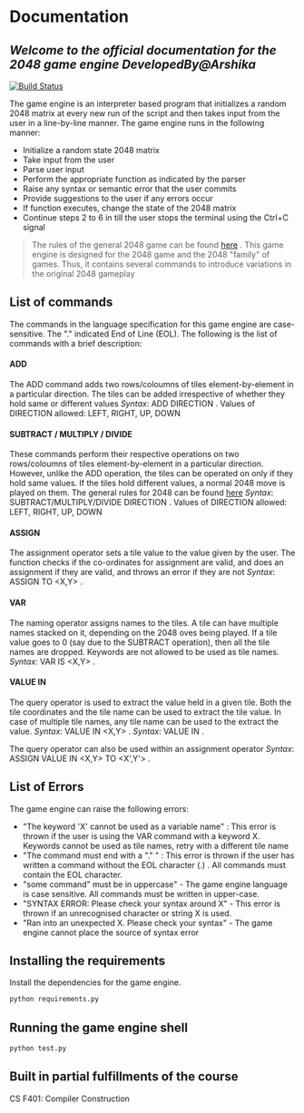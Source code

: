 # Documentation
## _Welcome to the official documentation for the 2048 game engine DevelopedBy@Arshika_

[![Build Status](https://travis-ci.org/joemccann/dillinger.svg?branch=master)](https://travis-ci.org/joemccann/dillinger)

The game engine is an interpreter based program that initializes a random 2048 matrix at every new run of the script and then takes input from the user in a line-by-line manner. The game engine runs in the following manner:

- Initialize a random state 2048 matrix
- Take input from the user
- Parse user input
- Perform the appropriate function as indicated by the parser
- Raise any syntax or semantic error that the user commits
- Provide suggestions to the user if any errors occur
- If function executes, change the state of the 2048 matrix
- Continue steps 2 to 6 in till the user stops the terminal using the Ctrl+C signal

> The rules of the general 2048 game
> can be found [here](https://en.wikipedia.org/wiki/2048_(video_game)#Gameplay) . This game engine
> is designed for the 2048 game and the
> 2048 "family" of games. Thus, it contains
> several commands to introduce variations
> in the original 2048 gameplay

## List of commands

The commands in the language specification for this game engine are case-sensitive. The "." indicated End of Line (EOL). The following is the list of commands with a brief description:

#### ADD 
The ADD command adds two rows/coloumns of tiles element-by-element             in a particular direction. The tiles can be added irrespective of whether they hold same or different values
    _Syntax_:  ADD DIRECTION .
    Values of DIRECTION allowed: LEFT, RIGHT, UP, DOWN

#### SUBTRACT / MULTIPLY / DIVIDE
These commands perform their respective operations on two rows/coloumns of tiles element-by-element in a particular direction. However, unlike the ADD operation, the tiles can be operated on only if they hold same values. If the tiles hold different values, a normal 2048 move is played on them. The general rules for 2048 can be found [here](https://en.wikipedia.org/wiki/2048_(video_game)#Gameplay)
    _Syntax_:  SUBTRACT/MULTIPLY/DIVIDE DIRECTION .
    Values of DIRECTION allowed: LEFT, RIGHT, UP, DOWN
    
#### ASSIGN
The assignment operator sets a tile value to the value given by the user. The function checks if the co-ordinates for assignment are valid, and does an assignment if they are valid, and throws an error if they are not
_Syntax_:  ASSIGN <VALUE> TO <X,Y> .

#### VAR
The naming operator assigns names to the tiles. A tile can have multiple names stacked on it, depending on the 2048 oves being played. If a tile value goes to 0 (say due to the SUBTRACT operation), then all the tile names are dropped. Keywords are not allowed to be used as tile names.
_Syntax_:  VAR <VARNAME> IS <X,Y> .

#### VALUE IN 
The query operator is used to extract the value held in a given tile. Both the tile coordinates and the tile name can be used to extract the tile value. In case of multiple tile names, any tile name can be used to the extract the value.
_Syntax_:  VALUE IN <X,Y> .
_Syntax_:  VALUE IN <TILENAME> .

The query operator can also be used within an assignment operator
_Syntax_: ASSIGN VALUE IN <X,Y> TO <X',Y'> .

## List of Errors

The game engine can raise the following errors:

- "The keyword 'X' cannot be used as a variable name" : This error is thrown if the user is using the VAR command with a keyword X. Keywords cannot be used as tile names, retry with a different tile name
- "The command must end with a \".\" " : This error is thrown if the user has written a command without the EOL character (.) .  All commands must contain the EOL character.
- "some command" must be in uppercase" - The game engine language is case sensitive. All commands must be written in upper-case. 
- "SYNTAX ERROR: Please check your syntax around X" - This error is thrown if an unrecognised character or string X is used.
- "Ran into an unexpected X. Please check your syntax" - The game engine cannot place the source of syntax error

## Installing the requirements

Install the dependencies for the game engine.

```sh
python requirements.py
```

## Running the game engine shell

```sh
python test.py
```

## Built in partial fulfillments of the course

CS F401: Compiler Construction
